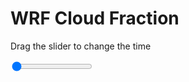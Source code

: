 <h1>WRF  Cloud Fraction </h1>
<p>Drag the slider to change the time</p>

<div class="slidecontainer">
<input oninput='setImage(this)' class="slider" type="range" min="0" max="11" value="0" step="1" />
<img id='img'/>
</div>

<script>
var img = document.getElementById('img');
var img_array = ['/assets/images/wrf/cf_wrfout_d01_2020-04-24_12:00:00.png',
'/assets/images/wrf/cf_wrfout_d01_2020-04-24_13:00:00.png',
'/assets/images/wrf/cf_wrfout_d01_2020-04-24_14:00:00.png',
'/assets/images/wrf/cf_wrfout_d01_2020-04-24_15:00:00.png',
'/assets/images/wrf/cf_wrfout_d01_2020-04-24_16:00:00.png',
'/assets/images/wrf/cf_wrfout_d01_2020-04-24_17:00:00.png',
'/assets/images/wrf/cf_wrfout_d01_2020-04-24_18:00:00.png',
'/assets/images/wrf/cf_wrfout_d01_2020-04-24_19:00:00.png',
'/assets/images/wrf/cf_wrfout_d01_2020-04-24_20:00:00.png',
'/assets/images/wrf/cf_wrfout_d01_2020-04-24_21:00:00.png',
'/assets/images/wrf/cf_wrfout_d01_2020-04-24_22:00:00.png',];
function setImage(obj)
{
        var value = obj.value;
        img.src = img_array[value];

}
</script>
